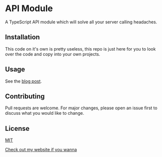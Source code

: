 # API Module

A TypeScript API module which will solve all your server calling headaches. 

## Installation

This code on it's own is pretty useless, this repo is just here for you to look over the code and copy into your own projects.
## Usage

See the [blog post](https://www.bendx.io/blog/creating-a-framework-agnostic-api-module-in-TypeScript).

## Contributing
Pull requests are welcome. For major changes, please open an issue first to discuss what you would like to change.

## License
[MIT](https://choosealicense.com/licenses/mit/)

[Check out my website if you wanna](https://www.bendx.io) 
